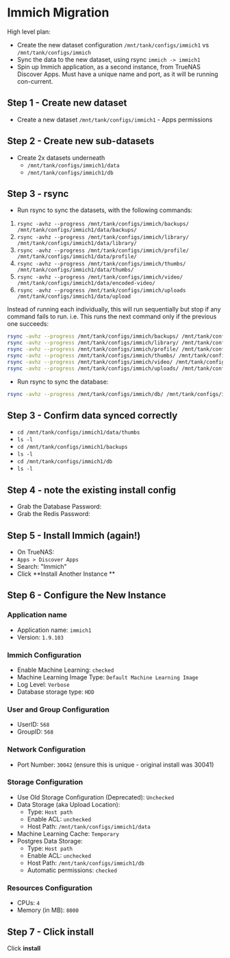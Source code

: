 # Immich Migration
High level plan:
* Create the new dataset configuration `/mnt/tank/configs/immich1` vs `/mnt/tank/configs/immich`
* Sync the data to the new dataset, using rsync `immich -> immich1`
* Spin up Immich application, as a second instance, from TrueNAS Discover Apps. Must have a unique name and port, as it will be running con-current.

## Step 1 - Create new dataset
* Create a new dataset `/mnt/tank/configs/immich1` - Apps permissions
## Step 2 - Create new sub-datasets
* Create 2x datasets underneath
   * `/mnt/tank/configs/immich1/data`
   *  `/mnt/tank/configs/immich1/db`

## Step 3 - rsync
* Run rsync to sync the datasets, with the following commands:
1. `rsync -avhz --progress /mnt/tank/configs/immich/backups/ /mnt/tank/configs/immich1/data/backups/` 
1. `rsync -avhz --progress /mnt/tank/configs/immich/library/ /mnt/tank/configs/immich1/data/library/`
1. `rsync -avhz --progress /mnt/tank/configs/immich/profile/ /mnt/tank/configs/immich1/data/profile/`
1. `rsync -avhz --progress /mnt/tank/configs/immich/thumbs/ /mnt/tank/configs/immich1/data/thumbs/`
1. `rsync -avhz --progress /mnt/tank/configs/immich/video/ /mnt/tank/configs/immich1/data/encoded-video/`
1. `rsync -avhz --progress /mnt/tank/configs/immich/uploads /mnt/tank/configs/immich1/data/upload`

Instead of running each individually, this will run sequentially but stop if any command fails to run. i.e. This runs the next command only if the previous one succeeds:
```bash
rsync -avhz --progress /mnt/tank/configs/immich/backups/ /mnt/tank/configs/immich1/data/backups/ && \
rsync -avhz --progress /mnt/tank/configs/immich/library/ /mnt/tank/configs/immich1/data/library/ && \
rsync -avhz --progress /mnt/tank/configs/immich/profile/ /mnt/tank/configs/immich1/data/profile/ && \
rsync -avhz --progress /mnt/tank/configs/immich/thumbs/ /mnt/tank/configs/immich1/data/thumbs/ && \
rsync -avhz --progress /mnt/tank/configs/immich/video/ /mnt/tank/configs/immich1/data/encoded-video/ && \
rsync -avhz --progress /mnt/tank/configs/immich/uploads/ /mnt/tank/configs/immich1/data/upload/

```
* Run rsync to sync the database:
```bash
rsync -avhz --progress /mnt/tank/configs/immich/db/ /mnt/tank/configs/immich1/db/
```

## Step 3 - Confirm data synced correctly
* `cd /mnt/tank/configs/immich1/data/thumbs` 
* `ls -l` 
* `cd /mnt/tank/configs/immich1/backups`
* `ls -l` 
* `cd /mnt/tank/configs/immich1/db`
* `ls -l`

## Step 4 - note the existing install config
* Grab the Database Password:
* Grab the Redis Password:

## Step 5 - Install Immich (again!)
* On TrueNAS:
* `Apps > Discover Apps`
* Search: "Immich"
* Click **Install Another Instance **
 
## Step 6 - Configure the New Instance
### Application name
* Application name: `immich1`
* Version: `1.9.103`
### Immich Configuration
* Enable Machine Learning: `checked`
* Machine Learning Image Type: `Default Machine Learning Image`
* Log Level: `Verbose`
* Database storage type: `HDD`
###  User and Group Configuration
* UserID: `568`
* GroupID: `568` 
### Network Configuration
* Port Number: `30042` (ensure this is unique - original install was 30041)
### Storage Configuration
* Use Old Storage Configuration (Deprecated): `Unchecked`
* Data Storage (aka Upload Location):
   * Type: `Host path`
   * Enable ACL: `unchecked`
   * Host Path: `/mnt/tank/configs/immich1/data`
* Machine Learning Cache: `Temporary`
* Postgres Data Storage:
   * Type: `Host path`
   * Enable ACL: `unchecked`
   * Host Path: `/mnt/tank/configs/immich1/db`
   * Automatic permissions: `checked`
### Resources Configuration
* CPUs: `4`
* Memory (in MB): `8000`

## Step 7 - Click install
Click **install**

